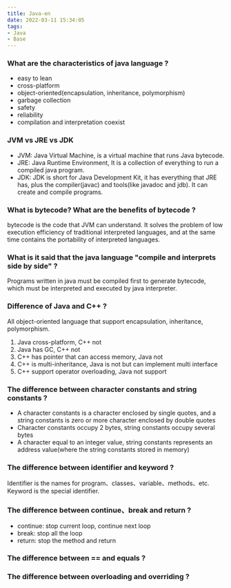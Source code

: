 ```yaml
---
title: Java-en
date: 2022-03-11 15:34:05
tags:
- Java
- Base
---
```


### What are the characteristics of java language ?

- easy to lean
- cross-platform
- object-oriented(encapsulation, inheritance, polymorphism)
- garbage collection
- safety
- reliability
- compilation and interpretation coexist

### JVM vs JRE vs JDK

- JVM: Java Virtual Machine, is a virtual machine that runs Java bytecode.
- JRE: Java Runtime Environment, It is a collection of everything to run a compiled java program.
- JDK: JDK is short for Java Development Kit, it has everything that JRE has, plus the compiler(javac) and tools(like javadoc and jdb). It can create and compile programs.

### What is bytecode? What are the benefits of bytecode ?

bytecode is the code that JVM can understand. It solves the problem of low execution efficiency of traditional interpreted languages, and at the same time contains the portability of interpreted languages.

### What is it said that the java language "compile and interprets side by side" ?

Programs written in java must be compiled first to generate bytecode, which must be interpreted and executed by java interpreter.

### Difference of Java and C++ ?

All object-oriented language that support encapsulation, inheritance, polymorphism.

1. Java cross-platform, C++ not
2. Java has GC, C++ not
3. C++ has pointer that can access memory, Java not
4. C++ is multi-inheritance, Java is not but can implement multi interface
5. C++ support operator overloading, Java not support

### The difference between character constants and string constants ?

- A character constants is a character enclosed by single quotes, and a string constants is zero or more character enclosed by double quotes
- Character constants occupy 2 bytes, string constants occupy several bytes
- A character equal to an integer value, string constants represents an address value(where the string constants stored in memory)

### The difference between identifier and keyword ?

Identifier is the names for program、classes、variable、methods、etc. Keyword is the special identifier.

### The difference between continue、break and return ?

- continue: stop current loop, continue next loop
- break: stop all the loop
- return: stop the method and return

### The difference between == and equals ?



### The difference between overloading and overriding ?

